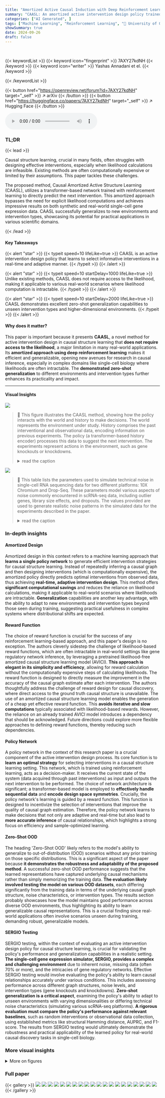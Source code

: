 ```yaml
---
title: "Amortized Active Causal Induction with Deep Reinforcement Learning"
summary: "CAASL: An amortized active intervention design policy trained via reinforcement learning, enabling adaptive, real-time causal graph inference without likelihood access."
categories: ["AI Generated", ]
tags: ["Machine Learning", "Reinforcement Learning", "🏢 University of Oxford",]
showSummary: true
date: 2024-09-26
draft: false
---
```


<br>

{{< keywordList >}}
{{< keyword icon="fingerprint" >}} 7AXY27kdNH {{< /keyword >}}
{{< keyword icon="writer" >}} Yashas Annadani et el. {{< /keyword >}}
 
{{< /keywordList >}}

{{< button href="https://openreview.net/forum?id=7AXY27kdNH" target="_self" >}}
↗ arXiv
{{< /button >}}
{{< button href="https://huggingface.co/papers/7AXY27kdNH" target="_self" >}}
↗ Hugging Face
{{< /button >}}



<audio controls>
    <source src="https://ai-paper-reviewer.com/7AXY27kdNH/podcast.wav" type="audio/wav">
    Your browser does not support the audio element.
</audio>


### TL;DR


{{< lead >}}

Causal structure learning, crucial in many fields, often struggles with designing effective interventions, especially when likelihood calculations are infeasible.  Existing methods are often computationally expensive or limited by their assumptions. This paper tackles these challenges.  



The proposed method, Causal Amortized Active Structure Learning (CAASL), utilizes a transformer-based network trained with reinforcement learning to directly predict the next intervention. This amortized approach bypasses the need for explicit likelihood computations and achieves impressive results on both synthetic and real-world single-cell gene expression data. CAASL successfully generalizes to new environments and intervention types, showcasing its potential for practical applications in various scientific domains.

{{< /lead >}}


#### Key Takeaways

{{< alert "star" >}}
{{< typeit speed=10 lifeLike=true >}} CAASL is an active intervention design policy that learns to select informative interventions in a real-time and adaptive manner. {{< /typeit >}}
{{< /alert >}}

{{< alert "star" >}}
{{< typeit speed=10 startDelay=1000 lifeLike=true >}} Unlike existing methods, CAASL does not require access to the likelihood, making it applicable to various real-world scenarios where likelihood computation is intractable. {{< /typeit >}}
{{< /alert >}}

{{< alert "star" >}}
{{< typeit speed=10 startDelay=2000 lifeLike=true >}} CAASL demonstrates excellent zero-shot generalization capabilities to unseen intervention types and higher-dimensional environments. {{< /typeit >}}
{{< /alert >}}

#### Why does it matter?
This paper is important because it presents **CAASL**, a novel method for active intervention design in causal structure learning that **does not require access to the likelihood**, a major limitation in many real-world applications.  Its **amortized approach using deep reinforcement learning** makes it efficient and generalizable, opening new avenues for research in causal inference, especially in complex domains like single-cell biology where likelihoods are often intractable. The **demonstrated zero-shot generalization** to different environments and intervention types further enhances its practicality and impact.

------
#### Visual Insights



![](https://ai-paper-reviewer.com/7AXY27kdNH/figures_0_1.jpg)

> 🔼 This figure illustrates the CAASL method, showing how the policy interacts with the world and history to make decisions. The world represents the environment under study. History comprises the past interventional and observational data, encoding information on previous experiments. The policy (a transformer-based history encoder) processes this data to suggest the next intervention. The experiments represent actions in the environment, such as gene knockouts or knockdowns.
> <details>
> <summary>read the caption</summary>
> Figure 1: Causal Amortized Structure Learning (CAASL) is an active intervention design method that directly proposes the next intervention to perform by just a forward-pass of the transformer based policy.
> </details>





![](https://ai-paper-reviewer.com/7AXY27kdNH/tables_15_1.jpg)

> 🔼 This table lists the parameters used to simulate technical noise in single-cell RNA sequencing data for two different platforms: 10X Chromium and Drop-Seq.  These parameters model various aspects of noise commonly encountered in scRNA-seq data, including outlier genes, library size effects, and dropouts.  The values provided are used to generate realistic noise patterns in the simulated data for the experiments described in the paper.
> <details>
> <summary>read the caption</summary>
> Table 1: Technical noise parameters for 10X Chromium and Drop-Seq Single-Cell RNA sequencing platforms that is used for experiments in this work.
> </details>





### In-depth insights


#### Amortized Design
Amortized design in this context refers to a machine learning approach that **learns a single policy network** to generate efficient intervention strategies for causal structure learning.  Instead of repeatedly inferring a causal graph and then designing interventions (which is computationally expensive), the amortized policy directly predicts optimal interventions from observed data, thus achieving **real-time, adaptive intervention design**.  This method offers **significant computational savings** and reduces the reliance on likelihood calculations, making it applicable to real-world scenarios where likelihoods are intractable.  **Generalization** capabilities are another key advantage, with the ability to adapt to new environments and intervention types beyond those seen during training,  suggesting practical usefulness in complex systems where distributional shifts are expected.

#### Reward Function
The choice of reward function is crucial for the success of any reinforcement learning-based approach, and this paper's design is no exception.  The authors cleverly sidestep the challenge of likelihood-based reward functions, which are often intractable in real-world settings like gene regulatory network inference, by leveraging a pretrained likelihood-free amortized causal structure learning model (AVICI). **This approach is elegant in its simplicity and efficiency**, allowing for reward calculation without the computationally expensive steps of calculating likelihoods. The reward function is designed to directly measure the improvement in the accuracy of the causal graph estimate after each intervention. The authors thoughtfully address the challenge of reward design for causal discovery, where direct access to the ground truth causal structure is unavailable. The use of an amortized causal structure learning model enables the generation of a cheap yet effective reward function.  This **avoids iterative and slow computations** typically associated with likelihood-based rewards. However, the reliance on an already trained AVICI model introduces a dependency that should be acknowledged. Future directions could explore more flexible approaches to defining reward functions, thereby reducing such dependencies.

#### Policy Network
A policy network in the context of this research paper is a crucial component of the active intervention design process.  Its core function is to **learn an optimal strategy** for selecting interventions in a causal structure learning setting. This network, which is trained using reinforcement learning, acts as a decision-maker. It receives the current state of the system (data acquired through past interventions) as input and outputs the next intervention to be performed. The choice of network architecture is significant; a transformer-based model is employed to **effectively handle sequential data** and **encode design space symmetries**.  Crucially, the policy network's learning is guided by a reward function.  This function is designed to incentivize the selection of interventions that improve the quality of causal graph estimation. Therefore, the policy network learns to make decisions that not only are adaptive and real-time but also lead to **more accurate inference** of causal relationships, which highlights a strong focus on efficiency and sample-optimized learning.

#### Zero-Shot OOD
The heading 'Zero-Shot OOD' likely refers to the model's ability to generalize to out-of-distribution (OOD) scenarios without any prior training on those specific distributions.  This is a significant aspect of the paper because **it demonstrates the robustness and adaptability of the proposed method**.  A successful zero-shot OOD performance suggests that the learned representations have captured underlying causal mechanisms rather than simply memorizing the training data.  **The evaluation likely involved testing the model on various OOD datasets**, each differing significantly from the training data in terms of the underlying causal graph structure, noise characteristics, or intervention types. The results section probably showcases how the model maintains good performance across diverse OOD environments, thus highlighting its ability to learn generalizable causal representations.  This is a crucial finding since real-world applications often involve scenarios unseen during training, demanding robust, generalizable models.

#### SERGIO Testing
SERGIO testing, within the context of evaluating an active intervention design policy for causal structure learning, is crucial for validating the policy's performance and generalization capabilities in a realistic setting.  **The single-cell gene expression simulator, SERGIO, provides a complex and challenging environment** due to inherent noise, missing data (often 70% or more), and the intricacies of gene regulatory networks. Effective SERGIO testing would involve evaluating the policy's ability to learn causal relationships accurately under various conditions. This includes assessing performance across different graph structures, noise levels, and intervention types (gene knockouts and knockdowns). **Zero-shot generalization is a critical aspect**, examining the policy's ability to adapt to unseen environments with varying dimensionalities or differing technical noise characteristics (simulating various scRNA-seq platforms). **A rigorous evaluation must compare the policy's performance against relevant baselines**, such as random interventions or observational data collection, using established metrics like structural Hamming distance, AUPRC, and F1-score.  The results from SERGIO testing would ultimately demonstrate the robustness and practical applicability of the learned policy for real-world causal discovery tasks in single-cell biology.


### More visual insights

<details>
<summary>More on figures
</summary>


![](https://ai-paper-reviewer.com/7AXY27kdNH/figures_4_1.jpg)

> 🔼 This figure shows a schematic diagram of the Causal Amortized Active Structure Learning (CAASL) policy. The CAASL policy takes the history of interventions and observations (ht−1) as input and uses a transformer network to generate the next intervention (It).  The chosen intervention is then applied to a causal intervention simulator, which produces new observational data (yt). This new data, along with the previous history, is concatenated to form a new history (ht). This updated history is fed into a pretrained AVICI model, which estimates the posterior distribution q(Â|ht) over causal graphs. Finally, the reward is computed based on how well this posterior matches the true causal graph, providing feedback for training the CAASL policy via reinforcement learning.
> <details>
> <summary>read the caption</summary>
> Figure 2: Schematic diagram illustrating the proposed CAASL policy along with the AVICI model [38] for computing the reward for interventions designed.
> </details>



![](https://ai-paper-reviewer.com/7AXY27kdNH/figures_6_1.jpg)

> 🔼 This figure visualizes a rollout of the trained CAASL policy on a random environment. The policy selects interventions targeting variables with children in the ground truth graph, initially exhibiting exploratory target selection and exploitative value selection, a trend which reverses as the episode progresses. The training environments had dimension d=2, hence the policy's interaction with a d=3 environment is a zero-shot generalization task.
> <details>
> <summary>read the caption</summary>
> Figure 3: Visualization of the rollout of the trained CAASL policy on a randomly sampled environment with n0 = 50 initial observational samples. Colored circles indicate nodes with a do intervention. The policy selects interventions that mostly correspond to the variables with a child in the ground truth graph. At t = 2, the policy selects the only child y1, which breaks all direct causal effects. This gives lesser information about the overall causal model. After this, y1 is never chosen. Initially, the policy is exploratory wrt targets and exploitative wrt values. This trend is reversed as the episode progresses. The policy is trained on environments with d = 2, therefore it has not seen any graphs with d = 3 before.
> </details>



![](https://ai-paper-reviewer.com/7AXY27kdNH/figures_7_1.jpg)

> 🔼 This figure presents the performance comparison of different intervention strategies, including CAASL, Random, Observational, DiffCBED, and SS Finite, in terms of returns, SHD, AUPRC, and Edge F1 over 10 intervention iterations.  The results show that CAASL consistently outperforms the baselines across all metrics.  The shaded area in each plot represents the 95% confidence interval, indicating the variability of the results.
> <details>
> <summary>read the caption</summary>
> Figure 4: Amortization results of various intervention strategies on 100 random test environments. CAASL significantly outperforms other intervention strategies. Shaded area represents 95% CI.
> </details>



![](https://ai-paper-reviewer.com/7AXY27kdNH/figures_7_2.jpg)

> 🔼 This figure shows the zero-shot out-of-distribution (OOD) generalization performance of the Causal Amortized Active Structure Learning (CAASL) method across five different OOD scenarios.  Each subfigure represents a different type of distribution shift from the training data: (a) changes in the graph structure (prior over graphs), (b) changes in both graph structure and mechanisms (prior over parameters), (c) changes in graph structure, mechanisms, and noise distribution, (d) switching from homoskedastic noise to heteroskedastic noise, and (e) changing the intervention type from a perfect intervention to a shift intervention.  The CAASL method consistently outperforms other strategies (Random, Observational, DiffCBED, SS Finite) in all scenarios, demonstrating its robustness to distribution shifts. The shaded area in each plot represents the 95% confidence interval.
> <details>
> <summary>read the caption</summary>
> Figure 5: Zero-shot OOD returns of CAASL on 100 random environments with distribution shift coming from (a) graphs, (b) graphs and mechanisms, (c) graphs, mechanisms and noise, (d) noise changes from homoskedastic to heteroskedastic, and finally (e) intervention changes from do to a shift intervention. CAASL outperforms other intervention strategies. Shaded area represents 95% CI.
> </details>



![](https://ai-paper-reviewer.com/7AXY27kdNH/figures_8_1.jpg)

> 🔼 This figure demonstrates the zero-shot out-of-distribution generalization performance of CAASL when the dimensionality of the data increases during testing. The left panel displays the test returns for a dimensionality of d=20, showing the significant improvement of CAASL over baselines. The right panel shows the relative performance of CAASL with respect to a random baseline for various dimensionalities (d=15, 20, 25, 27, 30), highlighting the robustness of CAASL even when the dimensionality increases during the testing phase.
> <details>
> <summary>read the caption</summary>
> Figure 6: Zero-Shot OOD generalization results when dimensionality d changes for synthetic environment. For training, d = 10. Left: Zero-Shot test returns with d = 20. Right: Relative mean zero-shot returns of CAASL wrt random for different d. Results on 100 random environments. Shaded area represents 95% CI.
> </details>



![](https://ai-paper-reviewer.com/7AXY27kdNH/figures_9_1.jpg)

> 🔼 This figure displays the performance of CAASL and baselines in the SERGIO environment under various conditions.  Panel (a) shows in-distribution results, where the model is tested on data similar to that used for training.  Panels (b) through (e) demonstrate the zero-shot out-of-distribution generalization capabilities of the method, showing its performance when the underlying generative model changes (different graphs, noise characteristics, intervention types, noisy interventions).  Each panel shows the cumulative reward obtained over 10 intervention steps, highlighting the resilience of CAASL in various challenging scenarios.  Shaded areas represent the 95% confidence interval.
> <details>
> <summary>read the caption</summary>
> Figure 7: Results on SERGIO environment with 100 random environments. (a) corresponds to in-distribution performance, (b)-(e) correspond to zero-shot OOD performance with distribution shift coming from either (b) graphs, (c) technical noise, (d) intervention changing to a gene-knockdown (e) Noisy interventions, which include off-target effects. Shaded area represents 95% CI.
> </details>



![](https://ai-paper-reviewer.com/7AXY27kdNH/figures_18_1.jpg)

> 🔼 This figure shows the results of a zero-shot out-of-distribution (OOD) generalization experiment, where the dimensionality of the data increases.  The experiment was performed on a synthetic dataset, and the results show the returns (cumulative rewards) over 10 intervention iterations. Four different dimensionalities (d = 15, 20, 25, 30) are tested, and the performance of CAASL is compared against two baseline methods: random interventions and purely observational data. The shaded areas represent the 95% confidence intervals, indicating the uncertainty in the results.  CAASL consistently outperforms the baselines, demonstrating its ability to generalize to higher-dimensional data unseen during training.
> <details>
> <summary>read the caption</summary>
> Figure 8: Results of zero-shot OOD generalization when dimensionality of the data increases in the synthetic environment. Results are performed on 100 random test environments. Shaded area represents 95% CI.
> </details>



![](https://ai-paper-reviewer.com/7AXY27kdNH/figures_18_2.jpg)

> 🔼 This figure displays the results of a zero-shot out-of-distribution (OOD) generalization experiment where the dimensionality (d) of the synthetic design environment is varied.  The training data used d=10, while the test data used d=15, 20, 25, 27, and 30. The left panel shows the zero-shot test returns for d=20, illustrating the performance of CAASL, random, and observational strategies. The right panel shows the relative mean returns of CAASL compared to the random strategy for different values of d, highlighting how the relative performance changes as dimensionality increases. Shaded areas indicate 95% confidence intervals.
> <details>
> <summary>read the caption</summary>
> Figure 6: Zero-Shot OOD generalization results when dimensionality d changes for synthetic environment. For training, d = 10. Left: Zero-Shot test returns with d = 20. Right: Relative mean zero-shot returns of CAASL wrt random for different d. Results on 100 random environments. Shaded area represents 95% CI.
> </details>



![](https://ai-paper-reviewer.com/7AXY27kdNH/figures_19_1.jpg)

> 🔼 This figure presents the performance comparison of different intervention strategies, including CAASL, Random, and Observational methods, over 100 random test environments.  The results are displayed for 10 intervention iterations, showing the return values obtained.  CAASL demonstrates significantly better performance than other strategies, as indicated by the higher return values. The shaded areas represent the 95% confidence intervals, illustrating the statistical significance of the results.
> <details>
> <summary>read the caption</summary>
> Figure 4: Amortization results of various intervention strategies on 100 random test environments. CAASL significantly outperforms other intervention strategies. Shaded area represents 95% CI.
> </details>



![](https://ai-paper-reviewer.com/7AXY27kdNH/figures_19_2.jpg)

> 🔼 The figure shows the performance of different intervention strategies on 100 random test environments over 10 intervention iterations. The y-axis represents the cumulative rewards, SHD, AUPRC, and Edge F1 score. CAASL consistently outperforms other methods (Random, Observational, DiffCBED, and SS Finite) across all metrics, demonstrating its effectiveness in sample-efficient causal structure learning. The shaded areas represent the 95% confidence intervals.
> <details>
> <summary>read the caption</summary>
> Figure 4: Amortization results of various intervention strategies on 100 random test environments. CAASL significantly outperforms other intervention strategies. Shaded area represents 95% CI.
> </details>



![](https://ai-paper-reviewer.com/7AXY27kdNH/figures_19_3.jpg)

> 🔼 The figure displays the performance of various intervention strategies in a zero-shot out-of-distribution (OOD) setting where the data generation process deviates from the training data in terms of graph structure, mechanisms, and noise. The plot includes the returns (cumulative reward), Structural Hamming Distance (SHD), Area Under the Precision-Recall Curve (AUPRC), and Edge F1-score.  CAASL significantly outperforms the baseline strategies (Random and Observational) across all metrics. The shaded regions indicate the 95% confidence intervals, highlighting the statistical significance of the results.
> <details>
> <summary>read the caption</summary>
> Figure 12: Results of zero-shot OOD graph, mechanisms and noise setting with various intervention strategies on 100 random synthetic test environments. Shaded area represents 95% CI.
> </details>



![](https://ai-paper-reviewer.com/7AXY27kdNH/figures_20_1.jpg)

> 🔼 This figure presents the performance comparison of different intervention strategies, including CAASL, Random, and Observational, across 10 returns, SHD, AUPRC, and Edge F1 metrics. The results are obtained from 100 random test environments.  CAASL consistently outperforms the other methods, showcasing its effectiveness in active intervention design for causal structure learning. The shaded areas indicate the 95% confidence intervals.
> <details>
> <summary>read the caption</summary>
> Figure 4: Amortization results of various intervention strategies on 100 random test environments. CAASL significantly outperforms other intervention strategies. Shaded area represents 95% CI.
> </details>



![](https://ai-paper-reviewer.com/7AXY27kdNH/figures_20_2.jpg)

> 🔼 This figure presents the comparison of different intervention strategies on 100 random test environments.  The y-axis shows the performance metrics (Returns, SHD, AUPRC, Edge F1), and the x-axis represents intervention iterations.  The lines represent CAASL, Random, and Observational intervention strategies. CAASL consistently outperforms the others, indicating the effectiveness of the proposed method in learning causal structure from data acquired through its adaptive intervention design.
> <details>
> <summary>read the caption</summary>
> Figure 4: Amortization results of various intervention strategies on 100 random test environments. CAASL significantly outperforms other intervention strategies. Shaded area represents 95% CI.
> </details>



![](https://ai-paper-reviewer.com/7AXY27kdNH/figures_20_3.jpg)

> 🔼 This figure shows the performance of different intervention strategies over 10 iterations on 100 random test environments.  The x-axis represents the intervention iteration, and the y-axis shows the performance metric (returns, SHD, AUPRC, Edge F1).  CAASL consistently outperforms both Random and Observational strategies across all metrics, indicating its superior ability to design informative interventions for causal structure learning. The shaded areas represent 95% confidence intervals, highlighting the statistical significance of the results.
> <details>
> <summary>read the caption</summary>
> Figure 4: Amortization results of various intervention strategies on 100 random test environments. CAASL significantly outperforms other intervention strategies. Shaded area represents 95% CI.
> </details>



![](https://ai-paper-reviewer.com/7AXY27kdNH/figures_20_4.jpg)

> 🔼 The figure shows the performance of different intervention strategies, including CAASL (Causal Amortized Active Structure Learning), Random, and Observational, across 10 intervention iterations on 100 random test environments.  CAASL consistently outperforms the other methods, demonstrating its effectiveness in efficiently acquiring data for causal structure learning. The shaded areas indicate the 95% confidence intervals.
> <details>
> <summary>read the caption</summary>
> Figure 4: Amortization results of various intervention strategies on 100 random test environments. CAASL significantly outperforms other intervention strategies. Shaded area represents 95% CI.
> </details>



![](https://ai-paper-reviewer.com/7AXY27kdNH/figures_21_1.jpg)

> 🔼 This figure shows the results of the CAASL policy and baselines (Wild-type and Random) on the SERGIO environment for in-distribution and various out-of-distribution (OOD) settings. The in-distribution setting evaluates the amortization capability of the policy on the training distribution. The OOD settings evaluate the generalization ability of the policy to new environments with distribution shifts in terms of graph structure, technical noise (scRNA-seq platform), intervention type, and noisy interventions (off-target effects).  The shaded area represents the 95% confidence interval for each metric across 100 random environments.
> <details>
> <summary>read the caption</summary>
> Figure 7: Results on SERGIO environment with 100 random environments. (a) corresponds to in-distribution performance, (b)-(e) correspond to zero-shot OOD performance with distribution shift coming from either (b) graphs, (c) technical noise, (d) intervention changing to a gene-knockdown (e) Noisy interventions, which include off-target effects. Shaded area represents 95% CI.
> </details>



![](https://ai-paper-reviewer.com/7AXY27kdNH/figures_21_2.jpg)

> 🔼 This figure displays the performance of CAASL and other intervention strategies (Random and Observational) over 10 interventions on 100 different synthetic test environments.  The y-axis shows the cumulative reward,  and the x-axis represents the intervention iteration.  CAASL consistently demonstrates superior performance compared to Random and Observational approaches, as indicated by the significantly higher cumulative rewards. The shaded regions represent the 95% confidence intervals for each strategy.
> <details>
> <summary>read the caption</summary>
> Figure 4: Amortization results of various intervention strategies on 100 random test environments. CAASL significantly outperforms other intervention strategies. Shaded area represents 95% CI.
> </details>



![](https://ai-paper-reviewer.com/7AXY27kdNH/figures_21_3.jpg)

> 🔼 This figure shows the results of a zero-shot out-of-distribution (OOD) generalization experiment. In the experiment, noisy interventions (10% probability of off-target effects or failed interventions) were introduced into the SERGIO gene regulatory network simulator.  The figure displays four metrics across 10 intervention iterations: Returns (cumulative reward), SHD (Structural Hamming Distance, lower is better), AUPRC (Area Under the Precision-Recall Curve, higher is better), and Edge F1 (F1 score for edge accuracy, higher is better). The results are compared across three intervention strategies: CAASL (the proposed method), Wild-Type (observational data), and Random (random interventions). Shaded areas represent 95% confidence intervals.  The results demonstrate CAASL's robustness in handling noisy interventions, outperforming both the Wild-Type and Random strategies.
> <details>
> <summary>read the caption</summary>
> Figure 19: Results of zero-shot OOD noisy gene knockouts with various intervention strategies on 100 random SERGIO test environments. Shaded area represents 95% CI.
> </details>



</details>






### Full paper

{{< gallery >}}
<img src="https://ai-paper-reviewer.com/7AXY27kdNH/1.png" class="grid-w50 md:grid-w33 xl:grid-w25" />
<img src="https://ai-paper-reviewer.com/7AXY27kdNH/2.png" class="grid-w50 md:grid-w33 xl:grid-w25" />
<img src="https://ai-paper-reviewer.com/7AXY27kdNH/3.png" class="grid-w50 md:grid-w33 xl:grid-w25" />
<img src="https://ai-paper-reviewer.com/7AXY27kdNH/4.png" class="grid-w50 md:grid-w33 xl:grid-w25" />
<img src="https://ai-paper-reviewer.com/7AXY27kdNH/5.png" class="grid-w50 md:grid-w33 xl:grid-w25" />
<img src="https://ai-paper-reviewer.com/7AXY27kdNH/6.png" class="grid-w50 md:grid-w33 xl:grid-w25" />
<img src="https://ai-paper-reviewer.com/7AXY27kdNH/7.png" class="grid-w50 md:grid-w33 xl:grid-w25" />
<img src="https://ai-paper-reviewer.com/7AXY27kdNH/8.png" class="grid-w50 md:grid-w33 xl:grid-w25" />
<img src="https://ai-paper-reviewer.com/7AXY27kdNH/9.png" class="grid-w50 md:grid-w33 xl:grid-w25" />
<img src="https://ai-paper-reviewer.com/7AXY27kdNH/10.png" class="grid-w50 md:grid-w33 xl:grid-w25" />
<img src="https://ai-paper-reviewer.com/7AXY27kdNH/11.png" class="grid-w50 md:grid-w33 xl:grid-w25" />
<img src="https://ai-paper-reviewer.com/7AXY27kdNH/12.png" class="grid-w50 md:grid-w33 xl:grid-w25" />
<img src="https://ai-paper-reviewer.com/7AXY27kdNH/13.png" class="grid-w50 md:grid-w33 xl:grid-w25" />
<img src="https://ai-paper-reviewer.com/7AXY27kdNH/14.png" class="grid-w50 md:grid-w33 xl:grid-w25" />
<img src="https://ai-paper-reviewer.com/7AXY27kdNH/15.png" class="grid-w50 md:grid-w33 xl:grid-w25" />
<img src="https://ai-paper-reviewer.com/7AXY27kdNH/16.png" class="grid-w50 md:grid-w33 xl:grid-w25" />
<img src="https://ai-paper-reviewer.com/7AXY27kdNH/17.png" class="grid-w50 md:grid-w33 xl:grid-w25" />
<img src="https://ai-paper-reviewer.com/7AXY27kdNH/18.png" class="grid-w50 md:grid-w33 xl:grid-w25" />
<img src="https://ai-paper-reviewer.com/7AXY27kdNH/19.png" class="grid-w50 md:grid-w33 xl:grid-w25" />
<img src="https://ai-paper-reviewer.com/7AXY27kdNH/20.png" class="grid-w50 md:grid-w33 xl:grid-w25" />
{{< /gallery >}}
